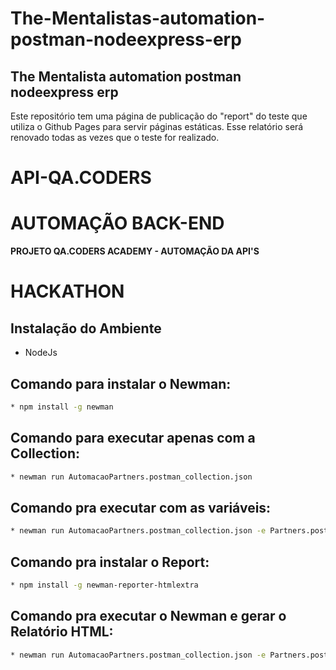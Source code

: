 # The-Mentalistas-automation-postman-nodeexpress-erp

## The Mentalista automation postman nodeexpress erp
Este repositório tem uma página de publicação do "report" do teste que utiliza o Github Pages para servir páginas estáticas. Esse relatório será renovado todas as vezes que o teste for realizado.


# API-QA.CODERS
# AUTOMAÇÃO BACK-END

**PROJETO QA.CODERS ACADEMY - AUTOMAÇÃO DA API'S**
# HACKATHON

## Instalação do Ambiente

* NodeJs

## Comando para instalar o Newman:
```sh default
* npm install -g newman
```
## Comando para executar apenas com a Collection:
```sh default
* newman run AutomacaoPartners.postman_collection.json
```
## Comando pra executar com as variáveis:
```sh default
* newman run AutomacaoPartners.postman_collection.json -e Partners.postman_environment.json
```
## Comando pra instalar o Report:
```sh default
* npm install -g newman-reporter-htmlextra
```
## Comando pra executar o Newman e gerar o Relatório HTML:
```sh default
* newman run AutomacaoPartners.postman_collection.json -e Partners.postman_environment.json -r htmlextra
```
